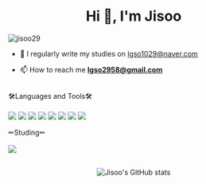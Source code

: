 <h1 align="center">Hi 👋, I'm Jisoo</h1>

<p align="left"> <img src="https://komarev.com/ghpvc/?username=jisoo29&label=Profile%20views&color=0e75b6&style=flat" alt="jisoo29" /> </p>

- 📝 I regularly write my studies on [lgso1029@naver.com](lgso1029@naver.com)

- 📫 How to reach me **lgso2958@gmail.com**

<h2></h2>


🛠Languages and Tools🛠<br></br>
<img src="https://img.shields.io/badge/Python-3776AB?style=flat-square&logo=Python&logoColor=white"/>
<img src="https://img.shields.io/badge/Tensorflow-FF6F00?style=flat-square&logo=Tensorflow&logoColor=white"/>
<img src="https://img.shields.io/badge/Pandas-150458?style=flat-square&logo=Pandas&logoColor=white"/>
<img src="https://img.shields.io/badge/Scikitlearn-F7931E?style=flat-square&logo=scikitlearn&logoColor=white"/>
<img src="https://img.shields.io/badge/visual studio code-007ACC?style=flat-square&logo=visualstudiocode&logoColor=white"/>
<img src="https://img.shields.io/badge/Jupyter-F37626?style=flat-square&logo=Jupyter&logoColor=white"/>
<img src="https://img.shields.io/badge/Tensorflow-FF6F00?style=flat-square&logo=Tensorflow&logoColor=white"/>
<img src="https://img.shields.io/badge/GitHub-181717?style=flat-square&logo=GitHub&logoColor=white"/>



✏Studing✏<br></br>
<img src="https://img.shields.io/badge/Naver-03C75A?style=flat-square&logo=Naver&logoColor=white"/>


<h2></h2>

<p align="center">
  <img src="https://github-readme-stats.vercel.app/api?username=jisoo29&theme=omni&show_icons=true" alt="Jisoo's GitHub stats" />
</p>


